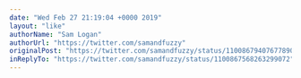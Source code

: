 ```yaml
---
date: "Wed Feb 27 21:19:04 +0000 2019"
layout: "like"
authorName: "Sam Logan"
authorUrl: "https://twitter.com/samandfuzzy"
originalPost: "https://twitter.com/samandfuzzy/status/1100867940767789056"
inReplyTo: "https://twitter.com/samandfuzzy/status/1100867568263299072"
---
```

